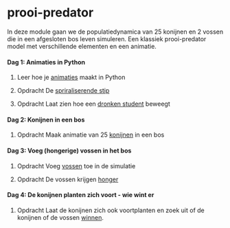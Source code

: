 # prooi-predator

In deze module gaan we de populatiedynamica van 25 konijnen en 2 vossen die in een afgesloten bos leven simuleren. Een klassiek prooi-predator model met verschillende elementen en een animatie.

#### Dag 1: Animaties in Python

1. Leer hoe je [animaties](/python/animaties) maakt in Python

2. <span class="label label-primary">Opdracht</span> De [spriraliserende stip](/beweging/stip)

3. <span class="label label-primary">Opdracht</span> Laat zien hoe een [dronken student](/beweging/student) beweegt

#### Dag 2: Konijnen in een bos

1. <span class="label label-primary">Opdracht</span> Maak animatie van 25 [konijnen](/prooipredator/konijnen) in een bos

#### Dag 3: Voeg (hongerige) vossen in het bos

1. <span class="label label-primary">Opdracht</span> Voeg [vossen](/prooipredator/vossen) toe in de simulatie

2. <span class="label label-primary">Opdracht</span> De vossen krijgen [honger](/prooipredator/vossenetenkonijnen)

#### Dag 4: De konijnen planten zich voort - wie wint er

1. <span class="label label-primary">Opdracht</span> Laat de konijnen zich ook voortplanten en zoek uit of de konijnen of de vossen [winnen](/prooipredator/konijnenreproduceren).
